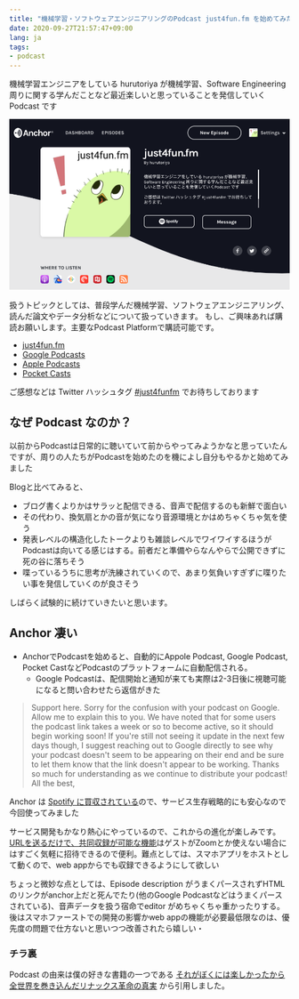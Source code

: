 ```yaml
---
title: "機械学習・ソフトウェアエンジニアリングのPodcast just4fun.fm を始めてみた"
date: 2020-09-27T21:57:47+09:00
lang: ja
tags:
- podcast
---
```


機械学習エンジニアをしている hurutoriya が機械学習、Software Engineering 周りに関する学んだことなど最近楽しいと思っていることを発信していくPodcast です

[![just4fun.fm at Anchor](/posts/2020-09-27/images/1.png)](https://anchor.fm/hurutoriya)


扱うトピックとしては、普段学んだ機械学習、ソフトウェアエンジニアリング、読んだ論文やデータ分析などについて扱っていきます。
もし、ご興味あれば購読お願いします。主要なPodcast Platformで購読可能です。

- [just4fun.fm](https://anchor.fm/hurutoriya)
- [Google Podcasts](https://podcasts.google.com/feed/aHR0cHM6Ly9hbmNob3IuZm0vcy81ZDVkZTE0L3BvZGNhc3QvcnNz)
- [Apple Podcasts](https://podcasts.apple.com/us/podcast/just4fun-fm/id1533036988?uo=4)
- [Pocket Casts](https://pca.st/bbgv6lyu)


ご感想などは Twitter ハッシュタグ [#just4funfm](https://twitter.com/hashtag/just4funfm?src=hashtag_click&f=live) でお待ちしております

## なぜ Podcast なのか？

以前からPodcastは日常的に聴いていて前からやってみようかなと思っていたんですが、周りの人たちがPodcastを始めたのを機によし自分もやるかと始めてみました

Blogと比べてみると、

- ブログ書くよりかはサラッと配信できる、音声で配信するのも新鮮で面白い
- その代わり、換気扇とかの音が気になり音源環境とかはめちゃくちゃ気を使う
- 発表レベルの構造化したトークよりも雑談レベルでワイワイするほうがPodcastは向いてる感じはする。前者だと準備やらなんやらで公開できずに死の谷に落ちそう
- 喋っているうちに思考が洗練されていくので、あまり気負いすぎずに喋りたい事を発信していくのが良さそう

しばらく試験的に続けていきたいと思います。

## Anchor 凄い

- AnchorでPodcastを始めると、自動的にAppole Podcast, Google Podcast, Pocket CastなどPodcastのプラットフォームに自動配信される。
  - Google Podcastは、配信開始と通知が来ても実際は2-3日後に視聴可能になると問い合わせたら返信がきた

> Support here. Sorry for the confusion with your podcast on Google. Allow me to explain this to you. We have noted that for some users the podcast link takes a week or so to become active, so it should begin working soon! If you're still not seeing it update in the next few days though, I suggest reaching out to Google directly to see why your podcast doesn't seem to be appearing on their end and be sure to let them know that the link doesn't appear to be working. Thanks so much for understanding as we continue to distribute your podcast! All the best,

Anchor は [Spotify に買収されている](https://techcrunch.com/2019/02/14/spotify-gimlet-anchor-340-million)ので、サービス生存戦略的にも安心なので今回使ってみました

サービス開発もかなり熱心にやっているので、これからの進化が楽しみです。
[URLを送るだけで、共同収録が可能な機能](https://www.theverge.com/2020/3/24/21192322/anchor-podcast-record-with-friends)はゲストがZoomとか使えない場合にはすごく気軽に招待できるので便利。難点としては、スマホアプリをホストとして動くので、web appからでも収録できるようにして欲しい

ちょっと微妙な点としては、Episode description がうまくパースされずHTMLのリンクがanchor上だと死んでたり(他のGoogle Podcastなどはうまくパースされている)、音声データを扱う宿命でeditor がめちゃくちゃ重かったりする。後はスマホファーストでの開発の影響かweb appの機能が必要最低限なのは、優先度の問題で仕方ないと思いつつ改善されたら嬉しい・

### チラ裏

Podcast の由来は僕の好きな書籍の一つである [それがぼくには楽しかったから 全世界を巻き込んだリナックス革命の真実](https://amzn.to/3i9OZbv) から引用しました。
